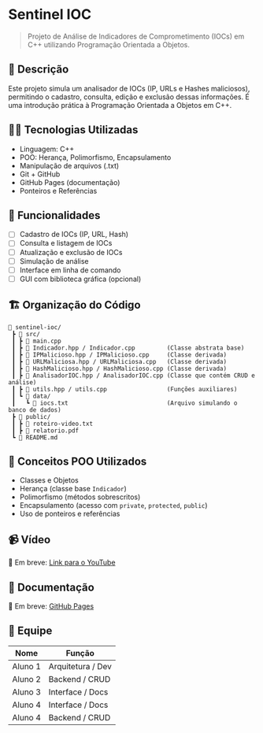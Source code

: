 # Sentinel IOC

> Projeto de Análise de Indicadores de Comprometimento (IOCs) em C++ utilizando Programação Orientada a Objetos.

## 📌 Descrição

Este projeto simula um analisador de IOCs (IP, URLs e Hashes maliciosos), permitindo o cadastro, consulta, edição e exclusão dessas informações. É uma introdução prática à Programação Orientada a Objetos em C++.

## 👨‍💻 Tecnologias Utilizadas

- Linguagem: C++
- POO: Herança, Polimorfismo, Encapsulamento
- Manipulação de arquivos (.txt)
- Git + GitHub
- GitHub Pages (documentação)
- Ponteiros e Referências

## 🚀 Funcionalidades

- [ ] Cadastro de IOCs (IP, URL, Hash)
- [ ] Consulta e listagem de IOCs
- [ ] Atualização e exclusão de IOCs
- [ ] Simulação de análise
- [ ] Interface em linha de comando
- [ ] GUI com biblioteca gráfica (opcional)

## 🏗️ Organização do Código

```
📁 sentinel-ioc/
 ┣ 📁 src/
 ┃ ┣ 📄 main.cpp
 ┃ ┣ 📄 Indicador.hpp / Indicador.cpp         (Classe abstrata base)
 ┃ ┣ 📄 IPMalicioso.hpp / IPMalicioso.cpp     (Classe derivada)
 ┃ ┣ 📄 URLMaliciosa.hpp / URLMaliciosa.cpp   (Classe derivada)
 ┃ ┣ 📄 HashMalicioso.hpp / HashMalicioso.cpp (Classe derivada)
 ┃ ┣ 📄 AnalisadorIOC.hpp / AnalisadorIOC.cpp (Classe que contém CRUD e análise)
 ┃ ┣ 📄 utils.hpp / utils.cpp                 (Funções auxiliares)
 ┃ ┗ 📁 data/
 ┃   ┗ 📄 iocs.txt                            (Arquivo simulando o banco de dados)
 ┣ 📁 public/
 ┃ ┣ 📄 roteiro-video.txt 
 ┃ ┣ 📄 relatorio.pdf
 ┗ 📄 README.md
```

## 🧠 Conceitos POO Utilizados

- Classes e Objetos
- Herança (classe base `Indicador`)
- Polimorfismo (métodos sobrescritos)
- Encapsulamento (acesso com `private`, `protected`, `public`)
- Uso de ponteiros e referências

## 📹 Vídeo

🔗 Em breve: [Link para o YouTube](#)

## 📄 Documentação

🔗 Em breve: [GitHub Pages](#)

## 👥 Equipe

| Nome           | Função              |
|--------------|---------------------|
| Aluno 1         | Arquitetura / Dev   |
| Aluno 2        | Backend / CRUD      |
| Aluno 3        | Interface / Docs    |
| Aluno 4        | Interface / Docs    |
| Aluno 4        | Backend / CRUD      |
